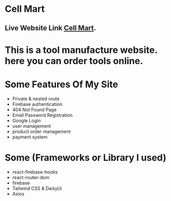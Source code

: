 # Cell Mart

## Live Website Link [Cell Mart](https://manufacturer-web-a4c58.web.app/).

# This is a tool manufacture website. here you can order tools online.

# Some Features Of My Site

* Private & nested route
* Firebase authentication
* 404 Not Found Page
* Email Password Registration
* Google Login
* user management
* product order management
* payment system

# Some (Frameworks or Library I used)

* react-firebase-hooks
* react-router-dom
* firebase
* Tailwind CSS & DaisyUi
* Axios